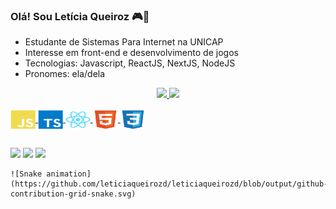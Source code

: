 ### Olá! Sou Letícia Queiroz 🎮🌙

- Estudante de Sistemas Para Internet na UNICAP
- Interesse em front-end e desenvolvimento de jogos
- Tecnologias: Javascript, ReactJS, NextJS, NodeJS
- Pronomes: ela/dela

<div align="center">
  <a href="https://github.com/leticiaqueirozd">
  <img height="180em" src="https://github-readme-stats.vercel.app/api?username=leticiaqueirozd&show_icons=true&theme=dark&include_all_commits=true&count_private=true&bg_color=0000"/>
  <img height="180em" src="https://github-readme-stats.vercel.app/api/top-langs/?username=leticiaqueirozd&layout=compact&langs_count=7&theme=dark&bg_color=0000"/>
</div>

<div style="display: inline_block"><br>
  <img align="center" height="30" width="40" src="https://raw.githubusercontent.com/devicons/devicon/master/icons/javascript/javascript-plain.svg">
  <img align="center" height="30" width="40" src="https://raw.githubusercontent.com/devicons/devicon/master/icons/typescript/typescript-plain.svg">
  <img align="center" height="30" width="40" src="https://raw.githubusercontent.com/devicons/devicon/master/icons/react/react-original.svg">
  <img align="center" height="30" width="40" src="https://raw.githubusercontent.com/devicons/devicon/master/icons/html5/html5-original.svg">
  <img align="center" height="30" width="40" src="https://raw.githubusercontent.com/devicons/devicon/master/icons/css3/css3-original.svg">
</div>

##

<div>

  <a href="https://instagram.com/leticiaqueirozd" target="_blank"><img src="https://img.shields.io/badge/Instagram-E4405F?style=for-the-badge&logo=instagram&logoColor=white" target="_blank"></a>
  <a href = "mailto:leticiaqsouza@outlook.com"><img src="https://img.shields.io/badge/Microsoft_Outlook-0078D4?style=for-the-badge&logo=microsoft-outlook&logoColor=white" target="_blank"></a>
  <a href="https://www.linkedin.com/in/leticia-queiroz-souza/" target="_blank"><img src="https://img.shields.io/badge/LinkedIn-0077B5?style=for-the-badge&logo=linkedin&logoColor=white" target="_blank"></a>
  
    ![Snake animation](https://github.com/leticiaqueirozd/leticiaqueirozd/blob/output/github-contribution-grid-snake.svg)
  
</div>
